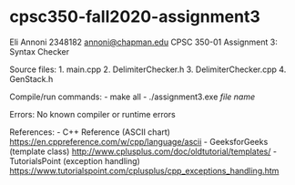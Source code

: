 # cpsc350-fall2020-assignment3
Eli Annoni
2348182
annoni@chapman.edu
CPSC 350-01
Assignment 3: Syntax Checker

Source files:
    1. main.cpp
    2. DelimiterChecker.h
    3. DelimiterChecker.cpp
    4. GenStack.h

Compile/run commands:
    - make all
    - ./assignment3.exe *file name*

Errors:
    No known compiler or runtime errors

References:
    - C++ Reference (ASCII chart)
        https://en.cppreference.com/w/cpp/language/ascii
    - GeeksforGeeks (template class)
        http://www.cplusplus.com/doc/oldtutorial/templates/
    - TutorialsPoint (exception handling)
        https://www.tutorialspoint.com/cplusplus/cpp_exceptions_handling.htm
